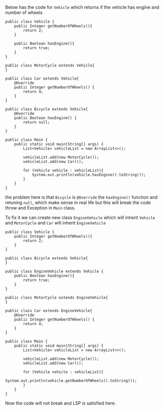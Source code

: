 Below has the code for `Vehicle` which returns if the vehicle has engine and number of wheels

```
public class Vehicle {  
    public Integer getNumberOfWheels(){  
        return 2;  
    }  
  
    public Boolean hasEngine(){  
        return true;  
    }  
}

public class MotorCycle extends Vehicle{  
}

public class Car extends Vehicle{  
    @Override  
    public Integer getNumberOfWheels() {  
        return 4;  
    }  
}

public class Bicycle extends Vehicle{  
    @Override  
    public Boolean hasEngine() {  
        return null;  
    }  
}

public class Main {  
    public static void main(String[] args) {  
        List<Vehicle> vehicleList = new ArrayList<>();  
  
        vehicleList.add(new MotorCycle());  
        vehicleList.add(new Car());  
  
        for (Vehicle vehicle : vehicleList){  
            System.out.println(vehicle.hasEngine().toString());  
        }  
    }  
}
```

the problem here is that `Bicycle` is `@Override` the `hasEngine()` function and retuning `null`, which make sense in real life but this will break the code throw and Exception in ``Main`` class.

To fix it we can create new class `EngineVehicle` which will inherit `Vehicle` and `MotorCycle` and `Car` will inherit `EngineVehicle` 

```
public class Vehicle {  
    public Integer getNumberOfWheels(){  
        return 2;  
    }  
}

public class Bicycle extends Vehicle{  
}

public class EngineVehicle extends Vehicle {  
    public Boolean hasEngine(){  
        return true;  
    }  
}

public class MotorCycle extends EngineVehicle{  
}

public class Car extends EngineVehicle{  
    @Override  
    public Integer getNumberOfWheels() {  
        return 4;  
    }  
}

public class Main {  
    public static void main(String[] args) {  
        List<Vehicle> vehicleList = new ArrayList<>();  
  
        vehicleList.add(new MotorCycle());  
        vehicleList.add(new Car());  
  
        for (Vehicle vehicle : vehicleList){  
            System.out.println(vehicle.getNumberOfWheels().toString());  
        }  
    }  
}
```

Now the code will not break and LSP is satisfied here.